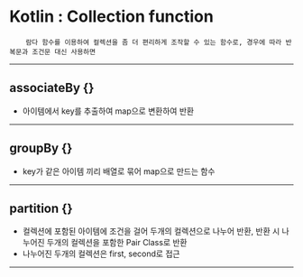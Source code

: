 # Kotlin : Collection function
```
    람다 함수를 이용하여 컬렉션을 좀 더 편리하게 조작할 수 있는 함수로, 경우에 따라 반복문과 조건문 대신 사용하면
```
---

## associateBy {}
 - 아이템에서 key를 추출하여 map으로 변환하여 반환
---

## groupBy {}
 - key가 같은 아이템 끼리 배열로 묶어 map으로 만드는 함수
---

## partition {}
 - 컬렉션에 포함된 아이템에 조건을 걸어 두개의 컬렉션으로 나누어 반환, 반환 시 나누어진 두개의 컬렉션을 포함한 Pair Class로 반환
  - 나누어진 두개의 컬렉션은 first, second로 접근
---